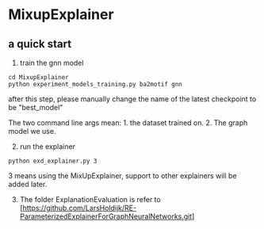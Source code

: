 # MixupExplainer

## a quick start

1. train the gnn model
```
cd MixupExplainer
python experiment_models_training.py ba2motif gnn
```

after this step, please manually change the name of the latest checkpoint to be "best_model"

The two command line args mean: 1. the dataset trained on. 2. The graph model we use.

2. run the explainer
```
python exd_explainer.py 3
```
3 means using the MixUpExplainer, support to other explainers will be added later.


3. The folder ExplanationEvaluation is refer to [https://github.com/LarsHoldijk/RE-ParameterizedExplainerForGraphNeuralNetworks.git]

